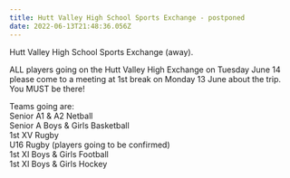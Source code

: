 ```yaml
---
title: Hutt Valley High School Sports Exchange - postponed
date: 2022-06-13T21:48:36.056Z
---
```

Hutt Valley High School Sports Exchange (away).

ALL players going on the Hutt Valley High Exchange on Tuesday June 14 please come to a meeting at 1st break on Monday 13 June about the trip.  
You MUST be there!



Teams going are:  
Senior A1 & A2 Netball  
Senior A Boys & Girls Basketball  
1st XV Rugby  
U16 Rugby (players going to be confirmed)  
1st XI Boys & Girls Football  
1st XI Boys & Girls Hockey